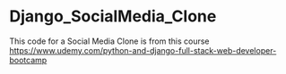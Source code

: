 # Django_SocialMedia_Clone

This code for a Social Media Clone is from this course
https://www.udemy.com/python-and-django-full-stack-web-developer-bootcamp
